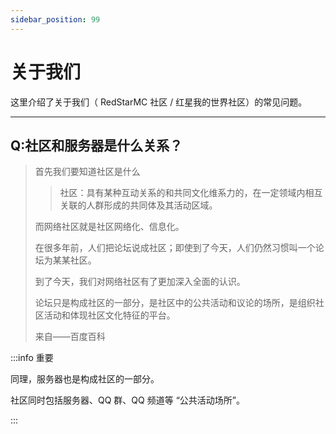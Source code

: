 ```yaml
---
sidebar_position: 99
---
```


# 关于我们

这里介绍了关于我们（ RedStarMC 社区 / 红星我的世界社区）的常见问题。

***

## Q:社区和服务器是什么关系？

> 首先我们要知道社区是什么
> 
> > 社区：具有某种互动关系的和共同文化维系力的，在一定领域内相互关联的人群形成的共同体及其活动区域。
>
> 而网络社区就是社区网络化、信息化。
> 
> 在很多年前，人们把论坛说成社区；即使到了今天，人们仍然习惯叫一个论坛为某某社区。
>
> 到了今天，我们对网络社区有了更加深入全面的认识。
>
> 论坛只是构成社区的一部分，是社区中的公共活动和议论的场所，是组织社区活动和体现社区文化特征的平台。
> 
> 来自——百度百科
 
:::info 重要

同理，服务器也是构成社区的一部分。

社区同时包括服务器、QQ 群、QQ 频道等 “公共活动场所”。

:::